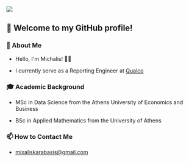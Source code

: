 ![](https://komarev.com/ghpvc/?username=mkarampasis&color=green&label=Profile+Views)

## 🚀 Welcome to my GitHub profile! 

### 👋 About Me

- Hello, I'm Michalis! 👨‍💻 

- I currently serve as a Reporting Engineer at [Qualco](https://www.qualco.eu/)

### 🎓 Academic Background

- MSc in Data Science from the Athens University of Economics and Business
  
- BSc in Applied Mathematics from the University of Athens

### 📫 How to Contact Me 

- mixaliskarabasis@gmail.com
